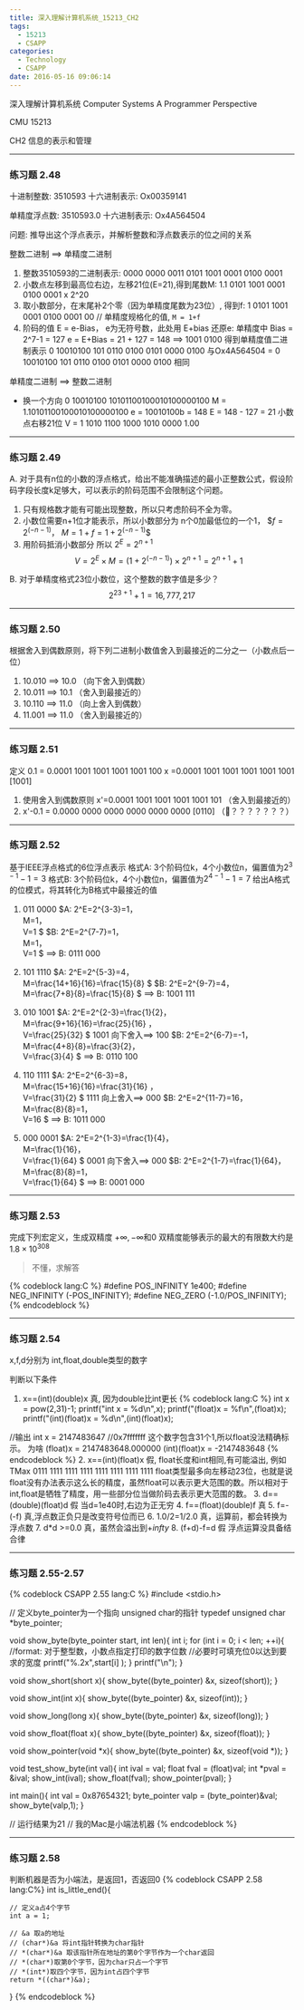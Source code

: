 ```yaml
---
title: 深入理解计算机系统_15213_CH2
tags:
  - 15213
  - CSAPP
categories:
  - Technology
  - CSAPP
date: 2016-05-16 09:06:14
---
```

深入理解计算机系统
Computer Systems
A Programmer Perspective

CMU 15213

CH2 信息的表示和管理
<!-- more -->

***

### 练习题 2.48
十进制整数: 3510593 
十六进制表示: Ox00359141

单精度浮点数: 3510593.0
十六进制表示: Ox4A564504

问题: 推导出这个浮点表示，并解析整数和浮点数表示的位之间的关系

整数二进制 ==> 单精度二进制
1. 整数3510593的二进制表示:
        0000 0000 0011 0101 1001 0001 0100 0001
2. 小数点左移到最高位右边，左移21位(E=21),得到尾数M:
        1.1 0101 1001 0001 0100 0001 x 2^20 
3. 取小数部分，在末尾补2个零（因为单精度尾数为23位）, 得到f:
        1 0101 1001 0001 0100 0001 00
        // 单精度规格化的值, `M = 1+f`
5. 阶码的值 E = e-Bias， e为无符号数，此处用 E+bias 还原e:
        单精度中 Bias = 2^7-1 = 127
        e = E+Bias = 21 + 127 = 148  ==> 1001 0100
        得到单精度值二进制表示 
        0 10010100 101 0110 0100 0101 0000 0100
        与Ox4A564504 = 0 10010100 101 0110 0100 0101 0000 0100 相同

单精度二进制 ==> 整数二进制
* 换一个方向
        0 10010100 10101100100010100000100
        M = 1.10101100100010100000100
        e = 10010100b = 148
        E = 148 - 127 = 21
        小数点右移21位
        V = 1 1010 1100 1000 1010 0000 1.00

***

### 练习题 2.49
A. 对于具有n位的小数的浮点格式，给出不能准确描述的最小正整数公式，假设阶码字段长度k足够大，可以表示的阶码范围不会限制这个问题。

1. 只有规格数才能有可能出现整数，所以只考虑阶码不全为零。
2. 小数位需要n+1位才能表示，所以小数部分为 n个0加最低位的一个1，
$$f=2^{(-n-1)}$， $M=1+f=1+2^{(-n-1)}$$
3. 用阶码抵消小数部分 所以 $2^E = 2^{n+1}$
$$V=2^E \times M=(1+2^{(-n-1)}) \times 2^{n+1} = 2^{n+1}+1$$

B. 对于单精度格式23位小数位，这个整数的数字值是多少？
$$ 2^{23+1}+1 = 16,777,217$$

***
### 练习题 2.50
根据舍入到偶数原则，将下列二进制小数值舍入到最接近的二分之一（小数点后一位）
1. 10.010 ==> 10.0 （向下舍入到偶数）
2. 10.011 ==> 10.1 （舍入到最接近的）
3. 10.110 ==> 11.0 （向上舍入到偶数）
4. 11.001 ==> 11.0 （舍入到最接近的）

***

### 练习题 2.51
定义 0.1 = 0.0001 1001 1001 1001 1001 100
x =0.0001 1001 1001 1001 1001 1001 [1001]
1. 使用舍入到偶数原则 x'=0.0001 1001 1001 1001 1001 101 （舍入到最接近的）
2. x'-0.1 = 0.0000 0000 0000 0000 0000 0000 [0110] （🐶？？？？？？？）

***

### 练习题 2.52
基于IEEE浮点格式的6位浮点表示
格式A: 3个阶码位k，4个小数位n，偏置值为$2^{3-1}-1=3$
格式B: 3个阶码位k，4个小数位n，偏置值为$2^{4-1}-1=7$
给出A格式的位模式，将其转化为B格式中最接近的值


1. 011 0000
$A: 2^E=2^{3-3}=1，  <br/>M=1，  <br/>V=1 $
$B: 2^E=2^{7-7}=1，  <br/>M=1，  <br/>V=1 $
==> B: 0111 000

2. 101 1110
$A: 2^E=2^{5-3}=4，  <br/>M=\frac{14+16}{16}=\frac{15}{8}  $
$B: 2^E=2^{9-7}=4，  <br/>M=\frac{7+8}{8}=\frac{15}{8} $
==> B: 1001 111

3. 010 1001
$A: 2^E=2^{2-3}=\frac{1}{2}，  <br/>M=\frac{9+16}{16}=\frac{25}{16} ，  <br/> V=\frac{25}{32} $
1001 向下舍入==> 100
$B: 2^E=2^{6-7}=-1，  <br/>M=\frac{4+8}{8}=\frac{3}{2}，  <br/> V=\frac{3}{4}  $
==> B: 0110 100

4. 110 1111
$A: 2^E=2^{6-3}=8，  <br/>M=\frac{15+16}{16}=\frac{31}{16} ，  <br/> V=\frac{31}{2} $
1111 向上舍入==> 000
$B: 2^E=2^{11-7}=16，  <br/>M=\frac{8}{8}=1，  <br/> V=16  $
==> B: 1011 000

5. 000 0001
$A: 2^E=2^{1-3}=\frac{1}{4}，  <br/>M=\frac{1}{16}，  <br/> V=\frac{1}{64} $
0001 向下舍入==> 000
$B: 2^E=2^{1-7}=\frac{1}{64}，  <br/>M=\frac{8}{8}=1，  <br/> V=\frac{1}{64}  $
==> B: 0001 000

***

### 练习题 2.53
完成下列宏定义，生成双精度 $+\infty,-\infty$和0
双精度能够表示的最大的有限数大约是$1.8\times10^{308}$

>不懂，求解答

{% codeblock lang:C %}
#define POS_INFINITY  1e400;
#define NEG_INFINITY  (-POS_INFINITY);
#define NEG_ZERO  (-1.0/POS_INFINITY);
{% endcodeblock %}

***

### 练习题 2.54
x,f,d分别为 int,float,double类型的数字

判断以下条件
1. x==(int)(double)x  真, 因为double比int更长
{% codeblock lang:C %}
int x = pow(2,31)-1;
printf("int x = %d\n",x);
printf("(float)x = %f\n",(float)x);
printf("(int)(float)x = %d\n",(int)(float)x);

//输出
int x = 2147483647  //0x7fffffff  这个数字包含31个1,所以float没法精确标示。 为啥
(float)x = 2147483648.000000
(int)(float)x = -2147483648
{% endcodeblock %}
2. x==(int)(float)x   假, float长度和int相同,有可能溢出, 
例如TMax 0111 1111 1111 1111 1111 1111 1111 1111
float类型最多向左移动23位，也就是说float没有办法表示这么长的精度，虽然float可以表示更大范围的数。所以相对于int,float是牺牲了精度，用一些部分位当做阶码去表示更大范围的数。
3. d==(double)(float)d 假 当d=1e40时,右边为正无穷
4. f==(float)(double)f 真
5. f=-(-f) 真,浮点数正负只是改变符号位而已
6. 1.0/2=1/2.0 真，运算前，都会转换为浮点数
7. d*d >=0.0 真，虽然会溢出到$+infty$
8. (f+d)-f=d 假 浮点运算没具备结合律

***

### 练习题 2.55-2.57
{% codeblock CSAPP 2.55 lang:C %}
#include <stdio.h>

// 定义byte_pointer为一个指向 unsigned char的指针
typedef unsigned char *byte_pointer;

void show_byte(byte_pointer start, int len){
    int i;
    for (int i = 0; i < len; ++i){
        //format: 对于整型数，小数点指定打印的数字位数
        //必要时可填充位0以达到要求的宽度
        printf("%.2x",start[i] );
    }
    printf("\n");
}

void show_short(short x){
    show_byte((byte_pointer) &x, sizeof(short));
}

void show_int(int x){
    show_byte((byte_pointer) &x, sizeof(int));
}

void show_long(long x){
    show_byte((byte_pointer) &x, sizeof(long));
}

void show_float(float x){
    show_byte((byte_pointer) &x, sizeof(float));
}

void show_pointer(void *x){
    show_byte((byte_pointer) &x, sizeof(void *));
}

void test_show_byte(int val){
    int ival = val;
    float fval = (float)val;
    int *pval = &ival;
    show_int(ival);
    show_float(fval);
    show_pointer(pval);
}

int main(){
    int val = 0x87654321;
    byte_pointer valp = (byte_pointer)&val;
    show_byte(valp,1);
}

// 运行结果为21
// 我的Mac是小端法机器
{% endcodeblock %}

***

### 练习题 2.58
判断机器是否为小端法，是返回1，否返回0
{% codeblock CSAPP 2.58  lang:C%}
int is_little_end(){
    
    // 定义a占4个字节
    int a = 1; 

    // &a 取a的地址
    // (char*)&a 将int指针转换为char指针
    // *(char*)&a 取该指针所在地址的第0个字节作为一个char返回
    // *(char*)取第0个字节，因为char只占一个字节
    // *(int*)取四个字节，因为int占四个字节
    return *((char*)&a);   
}
{% endcodeblock %}
